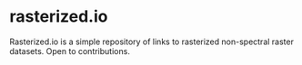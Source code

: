 # rasterized.io
Rasterized.io is a simple repository of links to rasterized non-spectral raster datasets. Open to contributions.
